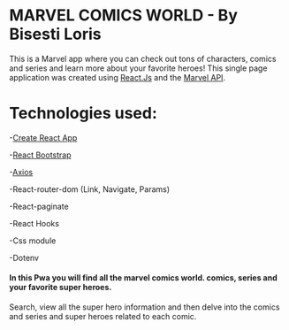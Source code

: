 # MARVEL COMICS WORLD - By Bisesti Loris
This is a Marvel app where you can check out tons of characters, comics and series and learn more about your favorite heroes!
This single page application was created using [React.Js](https://reactjs.org/) and the [Marvel API](https://developer.marvel.com/).



# Technologies used:

-[Create React App](https://create-react-app.dev/)



-[React Bootstrap](https://react-bootstrap.github.io/)

-[Axios](https://axios-http.com/)

-React-router-dom (Link, Navigate, Params) 

-React-paginate

-React Hooks

-Css module

-Dotenv

#### In this Pwa you will find all the marvel comics world. comics, series and your favorite super heroes.

Search, view all the super hero information and then delve into the comics and series and super heroes related to each comic. 






